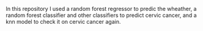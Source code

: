 In this repository I used a random forest regressor to predic the wheather, a random forest classifier and other classifiers to predict cervic cancer, and a knn model to check it on cervic cancer again.
